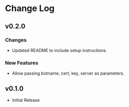 # Change Log

## v0.2.0

### Changes
- Updated README to include setup instructions.

### New Features
- Allow passing botname, cert, key, server as parameters.

## v0.1.0
- Initial Release